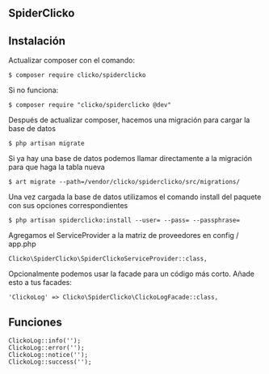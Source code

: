 ## SpiderClicko

## Instalación

Actualizar composer con el comando:

    $ composer require clicko/spiderclicko
    
Si no funciona:

    $ composer require "clicko/spiderclicko @dev"

Después de actualizar composer, hacemos una migración para cargar la base de datos

    $ php artisan migrate
    
Si ya hay una base de datos podemos llamar directamente a la migración para que haga la tabla nueva
    
    $ art migrate --path=/vendor/clicko/spiderclicko/src/migrations/
    
Una vez cargada la base de datos utilizamos el comando install del paquete con sus opciones correspondientes

    $ php artisan spiderclicko:install --user= --pass= --passphrase=
    
Agregamos el ServiceProvider a la matriz de proveedores en config / app.php

    Clicko\SpiderClicko\SpiderClickoServiceProvider::class,

Opcionalmente podemos usar la facade para un código más corto. Añade esto a tus facades:

    'ClickoLog' => Clicko\SpiderClicko\ClickoLogFacade::class,
    
## Funciones

    ClickoLog::info('');
    ClickoLog::error('');
    ClickoLog::notice('');
    ClickoLog::success('');    


